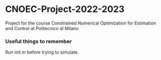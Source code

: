 # CNOEC-Project-2022-2023
Project for the course Constrained Numerical Optimization for Estimation and Control at Politecnico di Milano

### Useful things to remember

Run init.m before trying to simulate.